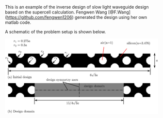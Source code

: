 
This is an example of the inverse design of slow light waveguide design based on the supercell calculation. Fengwen Wang [@F.Wang] (https://github.com/fengwen1206) generated the design using her own  matlab code.  

A schematic of the problem setup is shown below. 

![schematic](/slow_light_waveguide/Illustration.png)
